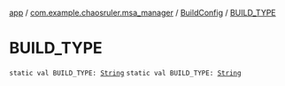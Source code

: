 [app](../../index.md) / [com.example.chaosruler.msa_manager](../index.md) / [BuildConfig](index.md) / [BUILD_TYPE](.)

# BUILD_TYPE

`static val BUILD_TYPE: `[`String`](https://kotlinlang.org/api/latest/jvm/stdlib/kotlin/-string/index.html)
`static val BUILD_TYPE: `[`String`](https://kotlinlang.org/api/latest/jvm/stdlib/kotlin/-string/index.html)